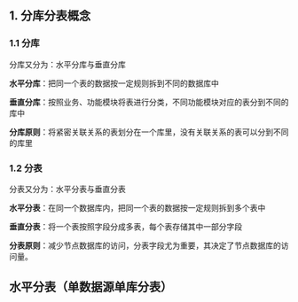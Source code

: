 ## 1. 分库分表概念
### 1.1 分库
分库又分为：水平分库与垂直分库

**水平分库**：把同一个表的数据按一定规则拆到不同的数据库中

**垂直分库**：按照业务、功能模块将表进行分类，不同功能模块对应的表分到不同的库中

**分库原则**：将紧密关联关系的表划分在一个库里，没有关联关系的表可以分到不同的库里

### 1.2 分表
分表又分为：水平分表与垂直分表

**水平分表**：在同一个数据库内，把同一个表的数据按一定规则拆到多个表中

**垂直分表**：将一个表按照字段分成多表，每个表存储其中一部分字段

**分表原则**：减少节点数据库的访问，分表字段尤为重要，其决定了节点数据库的访问量。



## 水平分表（单数据源单库分表）



